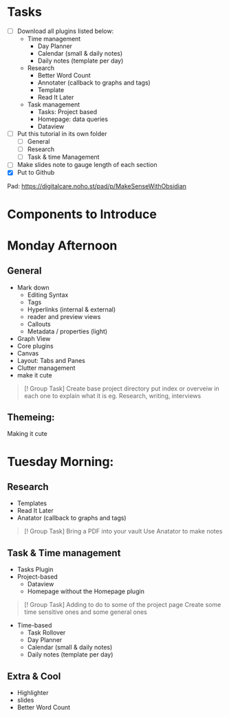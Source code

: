 # Tasks
- [ ] Download all plugins listed below:
	- Time management
		- Day Planner
		- Calendar (small & daily notes)
		- Daily notes (template per day)
	- Research
		- Better Word Count
		- Annotater (callback to graphs and tags)
		- Template
		- Read It Later
	- Task management
		- Tasks: Project based
		- Homepage: data queries
		- Dataview
- [ ] Put this tutorial in its own folder
	- [ ] General
	- [ ] Research
	- [ ] Task & time Management
- [ ] Make slides note to gauge length of each section
- [x] Put to Github

Pad: https://digitalcare.noho.st/pad/p/MakeSenseWithObsidian
# Components to Introduce

# Monday Afternoon
## General
- Mark down
	-  Editing Syntax
	- Tags
	- Hyperlinks (internal & external)
	- reader and preview views
	- Callouts
	- Metadata / properties (light)
- Graph View
- Core plugins
- Canvas
- Layout: Tabs and Panes
- Clutter management 
- make it cute

> [! Group Task]
> Create base project directory
> put index or overveiw in each one to explain what it is
> eg. Research, writing, interviews

## Themeing:
Making it cute

# Tuesday Morning:
## Research
- Templates
- Read It Later
- Anatator (callback to graphs and tags)

> [! Group Task]
> Bring a PDF into your vault
> Use Anatator to make notes
## Task & Time management
- Tasks Plugin 
- Project-based
	- Dataview
	- Homepage without the Homepage plugin

>[! Group Task]
>Adding to do to some of the project page
>Create some time sensitive ones and some general ones

- Time-based
	- Task Rollover
	- Day Planner
	- Calendar (small & daily notes)
	- Daily notes (template per day)
## Extra & Cool
- Highlighter
- slides
- Better Word Count